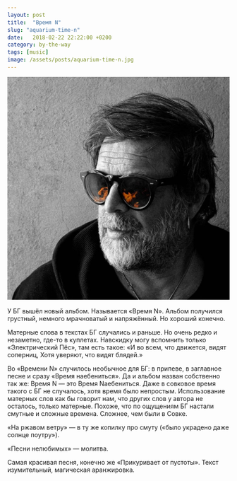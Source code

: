 ```yaml
---
layout: post
title:  "Время N"
slug: "aquarium-time-n"
date:   2018-02-22 22:22:00 +0200
category: by-the-way
tags: [music]
image: /assets/posts/aquarium-time-n.jpg 
---
```


![Аквариум / Время N](/assets/posts/aquarium-time-n.jpg)

У БГ вышёл новый альбом. Называется «Время N». Альбом получился грустный, немного мрачноватый и напряжённый. 
Но хороший конечно.

Матерные слова в текстах БГ случались и раньше. Но очень редко и незаметно, где-то в куплетах. 
Навскидку могу вспомнить только «Электрический Пёс», там есть такое:
«И во всем, что движется, видят соперниц,
Хотя уверяют, что видят блядей.»

Во «Времени N» случилось необычное для БГ: в припеве, в заглавное песне и сразу «Время наебениться». 
Да и альбом назван собственно так же: Время N — это Время Nаебениться. 
Даже в совковое время такого с БГ не случалось, хотя время было непростым. 
Использование матерных слов как бы говорит нам, что других слов у автора не осталось, только матерные. 
Похоже, что по ощущениям БГ настали смутные и сложные времена. 
Сложнее, чем были в Совке.

«На ржавом ветру» — в ту же копилку про смуту («было украдено даже солнце поутру»).

«Песни нелюбимых» — молитва.

Самая красивая песня, конечно же «Прикуривает от пустоты». 
Текст изумительный, магическая аранжировка.